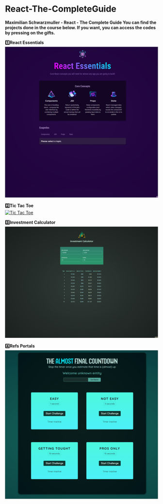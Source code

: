 # React-The-CompleteGuide

**Maximilian Schwarzmuller - React - The Complete Guide You can find the projects done in the course below. If you want, you can access the codes by pressing on the gifts.**

**:one:React Essentials**  
[![React Essentials](./react-essentials/src/assets/react-essentials.gif "You can go to the relevant section of the project by clicking on the photo.")](https://github.com/KeskenRidvan/React-The-CompleteGuide/tree/main/react-essentials)

**:two:Tic Tac Toe**  
[![Tic Tac Toe](./tic-tac-toe/src/assets/tic-tac-toe.gif "You can go to the relevant section of the project by clicking on the photo.")](https://github.com/KeskenRidvan/React-The-CompleteGuide/tree/main/tic-tac-toe)

**:three:Investment Calculator**  
[![Investment Calculator](./investment-calculator/src/assets/investment-calculator.gif "You can go to the relevant section of the project by clicking on the photo.")](https://github.com/KeskenRidvan/React-The-CompleteGuide/tree/main/investment-calculator)

**:four:Refs Portals**  
[![Refs Portals](./refs-portals/src/assets/refs-portals.gif "You can go to the relevant section of the project by clicking on the photo.")](https://github.com/KeskenRidvan/React-The-CompleteGuide/tree/main/refs-portals)

